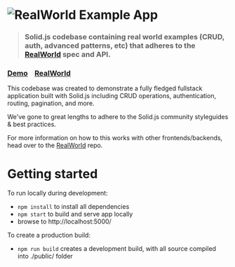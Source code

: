 # ![RealWorld Example App](logo.png)

> ### Solid.js codebase containing real world examples (CRUD, auth, advanced patterns, etc) that adheres to the [RealWorld](https://github.com/gothinkster/realworld) spec and API.


### [Demo](https://solidjs.github.io/solid-realworld)&nbsp;&nbsp;&nbsp;&nbsp;[RealWorld](https://github.com/solidjs/solid-realworld)


This codebase was created to demonstrate a fully fledged fullstack application built with Solid.js including CRUD operations, authentication, routing, pagination, and more.

We've gone to great lengths to adhere to the Solid.js community styleguides & best practices.

For more information on how to this works with other frontends/backends, head over to the [RealWorld](https://github.com/gothinkster/realworld) repo.

# Getting started

To run locally during development:

- `npm install` to install all dependencies
- `npm start` to build and serve app locally
- browse to http://localhost:5000/

To create a production build:

- `npm run build` creates a development build, with all source compiled into ./public/ folder

